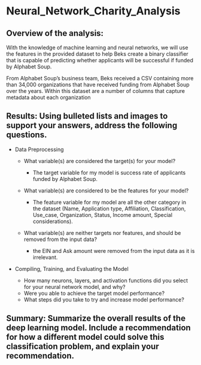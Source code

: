 # Neural_Network_Charity_Analysis
## Overview of the analysis:
With the knowledge of machine learning and neural networks, we will use the features in the provided dataset to help Beks create a binary classifier that is capable of predicting whether applicants will be successful if funded by Alphabet Soup.

From Alphabet Soup’s business team, Beks received a CSV containing more than 34,000 organizations that have received funding from Alphabet Soup over the years. Within this dataset are a number of columns that capture metadata about each organization

## Results: Using bulleted lists and images to support your answers, address the following questions.
   - Data Preprocessing
     - What variable(s) are considered the target(s) for your model?
       - The target variable for my model is success rate of applicants funded by Alphabet Soup.
       
     - What variable(s) are considered to be the features for your model?
       - The feature variable for my model are all the other category in the dataset (Name, Application type, Affiliation, Classification, Use_case, Organization,      Status, Income amount, Special considerations).
       
     - What variable(s) are neither targets nor features, and should be removed from the input data?
       - the EIN and Ask amount were removed from the input data as it is irrelevant. 

   - Compiling, Training, and Evaluating the Model
     - How many neurons, layers, and activation functions did you select for your neural network model, and why?
     - Were you able to achieve the target model performance?
     - What steps did you take to try and increase model performance?

## Summary: Summarize the overall results of the deep learning model. Include a recommendation for how a different model could solve this classification problem, and explain your recommendation.
